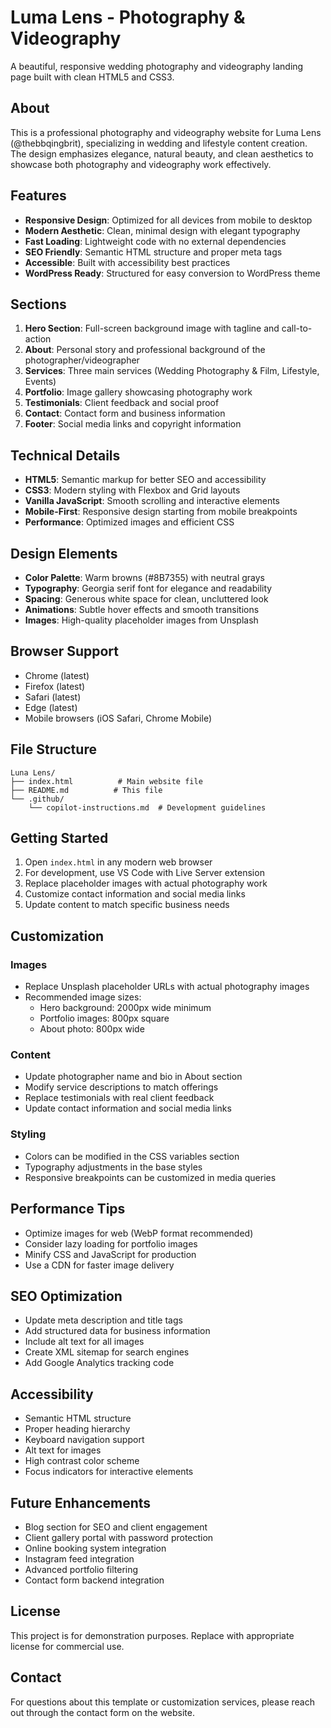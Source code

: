 # Luma Lens - Photography & Videography

A beautiful, responsive wedding photography and videography landing page built with clean HTML5 and CSS3.

## About

This is a professional photography and videography website for Luma Lens (@thebbqingbrit), specializing in wedding and lifestyle content creation. The design emphasizes elegance, natural beauty, and clean aesthetics to showcase both photography and videography work effectively.

## Features

- **Responsive Design**: Optimized for all devices from mobile to desktop
- **Modern Aesthetic**: Clean, minimal design with elegant typography
- **Fast Loading**: Lightweight code with no external dependencies
- **SEO Friendly**: Semantic HTML structure and proper meta tags
- **Accessible**: Built with accessibility best practices
- **WordPress Ready**: Structured for easy conversion to WordPress theme

## Sections

1. **Hero Section**: Full-screen background image with tagline and call-to-action
2. **About**: Personal story and professional background of the photographer/videographer
3. **Services**: Three main services (Wedding Photography & Film, Lifestyle, Events)
4. **Portfolio**: Image gallery showcasing photography work
5. **Testimonials**: Client feedback and social proof
6. **Contact**: Contact form and business information
7. **Footer**: Social media links and copyright information

## Technical Details

- **HTML5**: Semantic markup for better SEO and accessibility
- **CSS3**: Modern styling with Flexbox and Grid layouts
- **Vanilla JavaScript**: Smooth scrolling and interactive elements
- **Mobile-First**: Responsive design starting from mobile breakpoints
- **Performance**: Optimized images and efficient CSS

## Design Elements

- **Color Palette**: Warm browns (#8B7355) with neutral grays
- **Typography**: Georgia serif font for elegance and readability
- **Spacing**: Generous white space for clean, uncluttered look
- **Animations**: Subtle hover effects and smooth transitions
- **Images**: High-quality placeholder images from Unsplash

## Browser Support

- Chrome (latest)
- Firefox (latest) 
- Safari (latest)
- Edge (latest)
- Mobile browsers (iOS Safari, Chrome Mobile)

## File Structure

```
Luna Lens/
├── index.html          # Main website file
├── README.md          # This file
└── .github/
    └── copilot-instructions.md  # Development guidelines
```

## Getting Started

1. Open `index.html` in any modern web browser
2. For development, use VS Code with Live Server extension
3. Replace placeholder images with actual photography work
4. Customize contact information and social media links
5. Update content to match specific business needs

## Customization

### Images
- Replace Unsplash placeholder URLs with actual photography images
- Recommended image sizes:
  - Hero background: 2000px wide minimum
  - Portfolio images: 800px square
  - About photo: 800px wide

### Content
- Update photographer name and bio in About section
- Modify service descriptions to match offerings
- Replace testimonials with real client feedback
- Update contact information and social media links

### Styling
- Colors can be modified in the CSS variables section
- Typography adjustments in the base styles
- Responsive breakpoints can be customized in media queries

## Performance Tips

- Optimize images for web (WebP format recommended)
- Consider lazy loading for portfolio images
- Minify CSS and JavaScript for production
- Use a CDN for faster image delivery

## SEO Optimization

- Update meta description and title tags
- Add structured data for business information
- Include alt text for all images
- Create XML sitemap for search engines
- Add Google Analytics tracking code

## Accessibility

- Semantic HTML structure
- Proper heading hierarchy
- Keyboard navigation support
- Alt text for images
- High contrast color scheme
- Focus indicators for interactive elements

## Future Enhancements

- Blog section for SEO and client engagement
- Client gallery portal with password protection
- Online booking system integration
- Instagram feed integration
- Advanced portfolio filtering
- Contact form backend integration

## License

This project is for demonstration purposes. Replace with appropriate license for commercial use.

## Contact

For questions about this template or customization services, please reach out through the contact form on the website.

